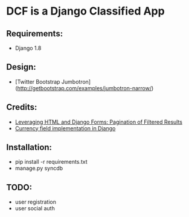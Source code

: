 # DCF is a Django Classified App

## Requirements:
 
* Django 1.8


## Design:

* [Twitter Bootstrap Jumbotron] (http://getbootstrap.com/examples/jumbotron-narrow/)

## Credits:

* [Leveraging HTML and Django Forms: Pagination of Filtered Results](http://schinckel.net/2014/08/17/leveraging-html-and-django-forms%3A-pagination-of-filtered-results/) 
* [Currency field implementation in Django](http://stackoverflow.com/questions/2013835/django-how-should-i-store-a-money-value) 
    
## Installation:

* pip install -r requirements.txt
* manage.py syncdb

## TODO:

* user registration
* user social auth
